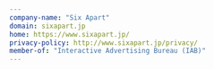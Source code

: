 ```yaml
---
company-name: "Six Apart"
domain: sixapart.jp
home: https://www.sixapart.jp/
privacy-policy: http://www.sixapart.jp/privacy/
member-of: "Interactive Advertising Bureau (IAB)"
---
```




